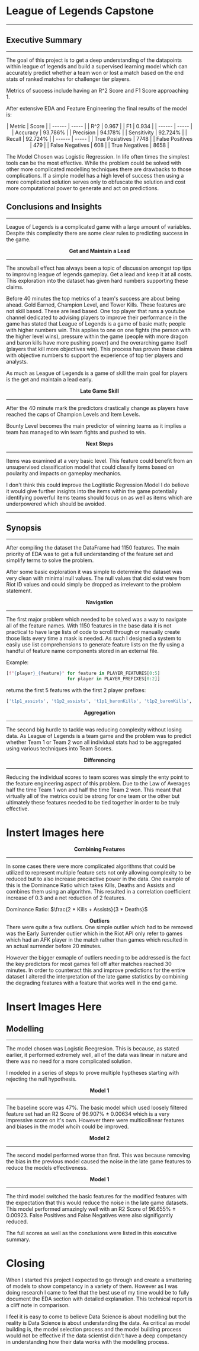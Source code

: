 # League of Legends Capstone
----

## Executive Summary
----

The goal of this project is to get a deep understanding of the datapoints within league of legends and build a supervised learning model which can accurately predict whether a team won or lost a match based on the end stats of ranked matches for challenger tier players.

Metrics of success include having an R^2 Score and F1 Score approaching 1.

After extensive EDA and Feature Engineering the final results of the model is:
<center>
    | Metric | Score |
    | ------ | ----- |
    | R^2 | 0.967 |
    | F1 | 0.934 |
    | ------ | ----- |
    | Accuracy | 93.786% |
    | Precision | 94.178% |
    | Sensitivity | 92.724% |
    | Recall | 92.724% |
    | ------ | ----- |
    | True Posistives | 7748 |
    | False Positives | 479 |
    | False Negatives | 608 |
    | True Negatives | 8658 |
</center>

The Model Chosen was Logistic Regression. In life often times the simplest tools can be the most effective. While the problem could be solved with other more complicated modelling techniques there are drawbacks to those complications. If a simple model has a high level of success then using a more complicated solution serves only to obfuscate the solution and cost more computational power to generate and act on predictions.

## Conclusions and Insights
----
League of Legends is a complicated game with a large amount of variables. Despite this complexity there are some clear rules to predicting success in the game.

<center><b>Get and Maintain a Lead</b></center>

----
The snowball effect has always been a topic of discussion amongst top tips to improving league of legends gameplay. Get a lead and keep it at all costs. This exploration into the dataset has given hard numbers supporting these claims.

Before 40 minutes the top metrics of a team's success are about being ahead. Gold Earned, Champion Level, and Tower Kills. These features are not skill based. These are lead based. One top player that runs a youtube channel dedicated to advising players to improve their performance in the game has stated that League of Legends is a game of basic math; people with higher numbers win. This applies to one on one fights (the person with the higher level wins), pressure within the game (people with more dragon and baron kills have more pushing power) and the overarching game itself (players that kill more objectives win). This process has proven these claims with objective numbers to support the experience of top tier players and analysts.

As much as League of Legends is a game of skill the main goal for players is the get and maintain a lead early.

<center><b>Late Game Skill</b></center>

----
After the 40 minute mark the predictors drastically change as players have reached the caps of Champion Levels and Item Levels.

Bounty Level becomes the main predictor of winning teams as it implies a team has managed to win team fights and pushed to win.

<center><b>Next Steps</b></center>

----

Items was examined at a very basic level. This feature could benefit from an unsupervised classification model that could classify items based on poularity and impacts on gameplay mechanics.

I don't think this could improve the Logitistic Regression Model I do believe it would give further insights into the items within the game potentially identifying powerful items teams should focus on as well as items which are underpowered which should be avoided. 

----

## Synopsis
----

After compiling the dataset the DataFrame had 1150 features. The main priority of EDA was to get a full understanding of the feature set and simplify terms to solve the problem.

After some basic exploration it was simple to determine the dataset was very clean with minimal null values. The null values that did exist were from Riot ID values and could simply be dropped as irrelevant to the problem statement.

<center><b>Navigation</b></center>

----

The first major problem which needed to be solved was a way to navigate all of the feature names. With 1150 features in the base data it is not practical to have large lists of code to scroll through or manually create those lists every time a mask is needed. As such I designed a system to easily use list comprehensions to generate feature lists on the fly using a handful of feature name components stored in an external file.


Example:
```python
[f"{player}_{feature}" for feature in PLAYER_FEATURES[0:5]
                       for player in PLAYER_PREFIXES[0:2]]
```
returns the first 5 features with the first 2 player prefixes:
```python
['t1p1_assists', 't1p2_assists', 't1p1_baronKills', 't1p2_baronKills', 't1p1_bountyLevel', 't1p2_bountyLevel', 't1p1_champExperience', 't1p2_champExperience', 't1p1_champLevel', 't1p2_champLevel']
```

<center><b>Aggregation</b></center>

----

The second big hurdle to tackle was reducing complexity without losing data. As League of Legends is a team game and the problem was to predict whether Team 1 or Team 2 won all individual stats had to be aggregated using various techniques into Team Scores.

<center><b>Differencing</b></center>

----

Reducing the individual scores to team scores was simply the enty point to the feature engineering aspect of this problem. Due to the Law of Averages half the time Team 1 won and half the time Team 2 won. This meant that virtually all of the metrics could be strong for one team or the other but ultimately these features needed to be tied together in order to be truly effective.

# Instert Images here

<center><b>Combining Features</b></center>

----

In some cases there were more complicated algorithms that could be utilized to represent multiple feature sets not only allowing complexity to be reduced but to also increase preciactive power in the data. One example of this is the Dominance Ratio which takes Kills, Deaths and Assists and combines them using an algorithm. This resulted in a correlation coefficient increase of 0.3 and a net reduction of 2 features.

Dominance Ratio: $\frac{2 * Kills + Assists}{3 * Deaths}$

<center><b>Outliers</b></center>
There were quite a few outliers. One simple outlier which had to be removed was the Early Surrender outlier which in the Riot API only refer to games which had an AFK player in the match rather than games which resulted in an actual surrender before 20 minutes.

However the bigger exmaple of outliers needing to be addressed is the fact the key predictors for most games fell off after matches reached 30 minutes. In order to counteract this and improve predictions for the entire dataset I altered the interpretation of the late game statistics by combining the degrading features with a feature that works well in the end game.

# Insert Images Here

## Modelling
----

The model chosen was Logistic Reegresion. This is because, as stated earlier, it performed extremely well, all of the data was linear in nature and there was no need for a more complicated solution.

I modeled in a series of steps to prove multiple hyptheses starting with rejecting the null hypothesis.

<center><b>Model 1</b></center>

----

The baseline score was 47%. The basic model which used loosely filtered feature set had an R2 Score of 96.907% ± 0.00634 which is a very impressive score on it's own. However there were multicollinear features and biases in the model whcih could be improved.

<center><b>Model 2</b></center>

----

The second model performed worse than first. This was because removing the bias in the previous model caused the noise in the late game features to reduce the models effectiveness.

<center><b>Model 1</b></center>

----

The third model switched the basic features for the modified features with the expectation that this would reduce the noise in the late game datasets. This model performed amazingly well with an R2 Score of 96.655% ± 0.00923. False Positives and False Negatives were also signifigantly reduced.

The full scores as well as the conclusions were listed in this executive summary.

# Closing

When I started this project I expected to go through and create a smattering of models to show competancy in a variety of them. However as I was doing research I came to feel that the best use of my time would be to fully document the EDA section with detailed explanation. This technical report is a cliff note in comparison.

I feel it is easy to come to believe Data Science is about modelling but the reality is Data Science is about understanding the data. As critical as model building is, the model selection process and the model building process would not be effective if the data scientist didn't have a deep competancy in understanding how their data works with the modelling process.

